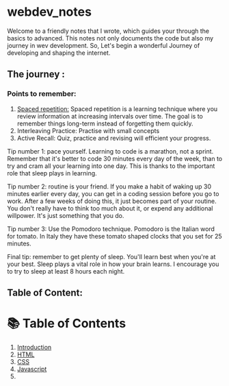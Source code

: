 # webdev_notes
Welcome to a friendly notes that I wrote, which guides your through the basics to advanced. This notes not only documents the code but also my journey in wev development. So, Let's begin a wonderful Journey of developing and shaping the internet. 

## The journey :
### Points to remember:
1. <u>Spaced repetition:</u>
    Spaced repetition is a learning technique where you review information at increasing intervals over time. The goal is to remember things long-term instead of forgetting them quickly.
2. Interleaving Practice:
   Practise with small concepts
3. Active Recall:
   Quiz, practice and revising will efficient your progress.

Tip number 1: pace yourself. Learning to code is a marathon, not a sprint. Remember that it's better to code 30 minutes every day of the week, than to try and cram all your learning into one day. This is thanks to the important role that sleep plays in learning.

Tip number 2: routine is your friend. If you make a habit of waking up 30 minutes earlier every day, you can get in a coding session before you go to work. After a few weeks of doing this, it just becomes part of your routine. You don't really have to think too much about it, or expend any additional willpower. It's just something that you do.

Tip number 3: Use the Pomodoro technique. Pomodoro is the Italian word for tomato. In Italy they have these tomato shaped clocks that you set for 25 minutes.

Final tip: remember to get plenty of sleep. You'll learn best when you're at your best. Sleep plays a vital role in how your brain learns. I encourage you to try to sleep at least 8 hours each night.

## Table of Content:
# 📚 Table of Contents

1. [Introduction](./notes/01-Introduction)
2. [HTML](./notes/02-HTML)
3. [CSS](./notes/03-CSS)
4. [Javascript](./notes/04-JavaScript)
5. 
